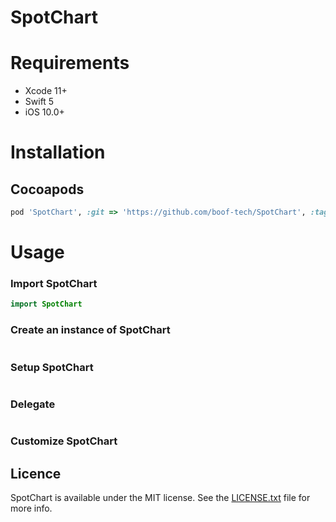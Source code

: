 # SpotChart

# Requirements
- Xcode 11+
- Swift 5
- iOS 10.0+


# Installation


## Cocoapods
```ruby
pod 'SpotChart', :git => 'https://github.com/boof-tech/SpotChart', :tag => '0.0.1'
```

# Usage

### Import SpotChart
```swift
import SpotChart
```

### Create an instance of SpotChart
```swift


```
### Setup SpotChart
```swift


```

### Delegate
```swift

```

### Customize SpotChart



## Licence
SpotChart is available under the MIT license. See the [LICENSE.txt](https://github.com/boof-tech/SpotChart/blob/main/LICENSE) file for more info.


